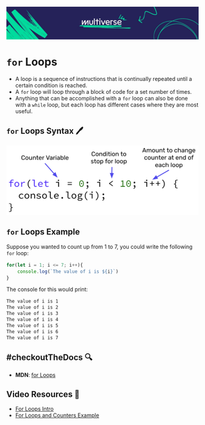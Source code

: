 ![MV Logo](../../assets/logo.jpg)

# `for` Loops

- A loop is a sequence of instructions that is continually repeated until a certain condition is reached.
- A `for` loop will loop through a block of code for a set number of times. 
- Anything that can be accomplished with a `for` loop can also be done with a `while` loop, but each loop has different cases where they are most useful.

## `for` Loops Syntax 🖊

![](../../assets/ForLoops.png)

## `for` Loops Example

Suppose you wanted to count up from 1 to 7, you could write the following `for` loop:

```javascript
for(let i = 1; i <= 7; i++){
    console.log(`The value of i is ${i}`)
}
```

The console for this would print:
```shell
The value of i is 1
The value of i is 2
The value of i is 3
The value of i is 4
The value of i is 5
The value of i is 6
The value of i is 7
```

## #checkoutTheDocs 🔍
- **MDN**: [for Loops](https://developer.mozilla.org/en-US/docs/Web/JavaScript/Guide/Loops_and_iteration)

## Video Resources 🎥
- [For Loops Intro](https://www.loom.com/share/bba3b1971b154371991395fe7d9c2d8a)
- [For Loops and Counters Example](https://www.loom.com/share/76618fa546694957a641b9110cdbc3d6)